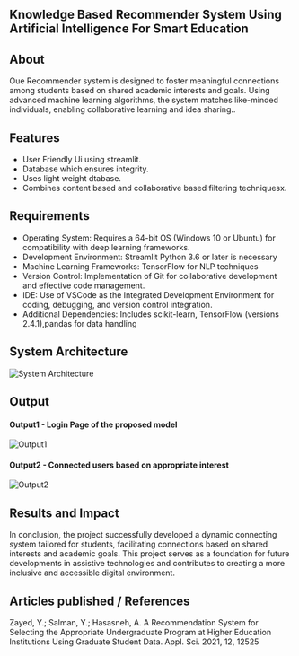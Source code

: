 ## Knowledge Based Recommender System Using Artificial Intelligence For Smart Education

## About
Oue Recommender system is designed to foster meaningful connections among students based on shared academic interests and goals. Using advanced machine learning algorithms, the system matches like-minded individuals, enabling collaborative learning and idea sharing..

## Features

- User Friendly Ui using streamlit.
- Database which ensures integrity.
- Uses light weight dtabase.
- Combines content based and collaborative based filtering techniquesx.

## Requirements

* Operating System: Requires a 64-bit OS (Windows 10 or Ubuntu) for compatibility with deep learning frameworks.
* Development Environment: Streamlit Python 3.6 or later is necessary 
* Machine Learning Frameworks: TensorFlow for NLP techniques
* Version Control: Implementation of Git for collaborative development and effective code management.
* IDE: Use of VSCode as the Integrated Development Environment for coding, debugging, and version control integration.
* Additional Dependencies: Includes scikit-learn, TensorFlow (versions 2.4.1),pandas for data handling

## System Architecture
![System Architecture]()


## Output

#### Output1 - Login Page of the proposed model
![Output1]()


#### Output2 - Connected users based on appropriate interest
![Output2]()
## Results and Impact
In conclusion, the project successfully developed a dynamic connecting system tailored for students, facilitating connections based on shared interests and academic goals.
This project serves as a foundation for future developments in assistive technologies and contributes to creating a more inclusive and accessible digital environment.

## Articles published / References
Zayed, Y.; Salman, Y.; Hasasneh, A. A Recommendation System for Selecting the Appropriate Undergraduate Program at Higher Education Institutions Using Graduate Student Data. Appl. Sci. 2021, 12, 12525

